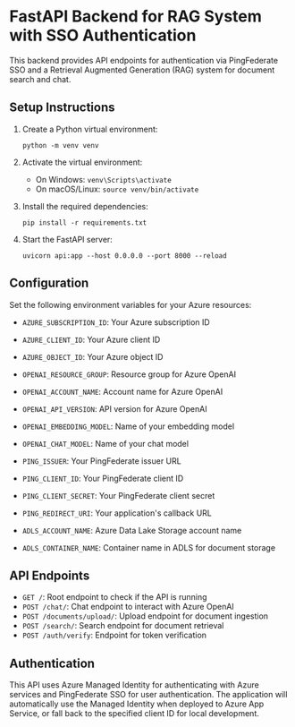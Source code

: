 
# FastAPI Backend for RAG System with SSO Authentication

This backend provides API endpoints for authentication via PingFederate SSO and a Retrieval Augmented Generation (RAG) system for document search and chat.

## Setup Instructions

1. Create a Python virtual environment:
   ```
   python -m venv venv
   ```

2. Activate the virtual environment:
   - On Windows: `venv\Scripts\activate`
   - On macOS/Linux: `source venv/bin/activate`

3. Install the required dependencies:
   ```
   pip install -r requirements.txt
   ```

4. Start the FastAPI server:
   ```
   uvicorn api:app --host 0.0.0.0 --port 8000 --reload
   ```

## Configuration

Set the following environment variables for your Azure resources:

- `AZURE_SUBSCRIPTION_ID`: Your Azure subscription ID
- `AZURE_CLIENT_ID`: Your Azure client ID
- `AZURE_OBJECT_ID`: Your Azure object ID

- `OPENAI_RESOURCE_GROUP`: Resource group for Azure OpenAI
- `OPENAI_ACCOUNT_NAME`: Account name for Azure OpenAI
- `OPENAI_API_VERSION`: API version for Azure OpenAI
- `OPENAI_EMBEDDING_MODEL`: Name of your embedding model
- `OPENAI_CHAT_MODEL`: Name of your chat model

- `PING_ISSUER`: Your PingFederate issuer URL
- `PING_CLIENT_ID`: Your PingFederate client ID
- `PING_CLIENT_SECRET`: Your PingFederate client secret
- `PING_REDIRECT_URI`: Your application's callback URL

- `ADLS_ACCOUNT_NAME`: Azure Data Lake Storage account name
- `ADLS_CONTAINER_NAME`: Container name in ADLS for document storage

## API Endpoints

- `GET /`: Root endpoint to check if the API is running
- `POST /chat/`: Chat endpoint to interact with Azure OpenAI
- `POST /documents/upload/`: Upload endpoint for document ingestion
- `POST /search/`: Search endpoint for document retrieval
- `POST /auth/verify`: Endpoint for token verification

## Authentication

This API uses Azure Managed Identity for authenticating with Azure services and PingFederate SSO for user authentication. The application will automatically use the Managed Identity when deployed to Azure App Service, or fall back to the specified client ID for local development.
